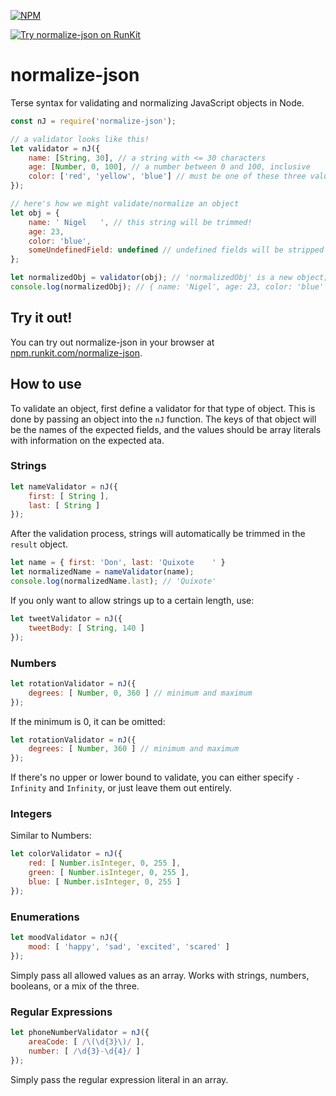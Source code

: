 [![NPM](https://nodei.co/npm/coolstory.js.png?compact=true)](https://nodei.co/npm/coolstory.js/)

[![Try normalize-json on RunKit](https://badge.runkitcdn.com/normalize-json.svg)](https://npm.runkit.com/normalize-json)

# normalize-json
Terse syntax for validating and normalizing JavaScript objects in Node.

``` js
const nJ = require('normalize-json');

// a validator looks like this!
let validator = nJ({
    name: [String, 30], // a string with <= 30 characters
    age: [Number, 0, 100], // a number between 0 and 100, inclusive
    color: ['red', 'yellow', 'blue'] // must be one of these three values
});

// here's how we might validate/normalize an object
let obj = {
    name: ' Nigel   ', // this string will be trimmed!
    age: 23,
    color: 'blue',
    someUndefinedField: undefined // undefined fields will be stripped out
};

let normalizedObj = validator(obj); // 'normalizedObj' is a new object; 'obj' has not been changed
console.log(normalizedObj); // { name: 'Nigel', age: 23, color: 'blue' }
```

## Try it out!
You can try out normalize-json in your browser at [npm.runkit.com/normalize-json](https://npm.runkit.com/normalize-json).


## How to use
To validate an object, first define a validator for that type of object. This is done by passing an object into the `nJ` function. The keys of that object will be the names of the expected fields, and the values should be array literals with information on the expected ata.


### Strings
``` js
let nameValidator = nJ({
    first: [ String ],
    last: [ String ]
});
```

After the validation process, strings will automatically be trimmed in the `result` object.
``` js
let name = { first: 'Don', last: 'Quixote    ' }
let normalizedName = nameValidator(name);
console.log(normalizedName.last); // 'Quixote'
```

If you only want to allow strings up to a certain length, use:
``` js
let tweetValidator = nJ({
    tweetBody: [ String, 140 ]
});
```


### Numbers
``` js
let rotationValidator = nJ({
    degrees: [ Number, 0, 360 ] // minimum and maximum
});
```

If the minimum is 0, it can be omitted:
``` js
let rotationValidator = nJ({
    degrees: [ Number, 360 ] // minimum and maximum
});
```

If there's no upper or lower bound to validate, you can either specify `-Infinity` and `Infinity`, or just leave them out entirely.


### Integers
Similar to Numbers:
``` js
let colorValidator = nJ({
    red: [ Number.isInteger, 0, 255 ],
    green: [ Number.isInteger, 0, 255 ],
    blue: [ Number.isInteger, 0, 255 ]
});
```


### Enumerations
``` js
let moodValidator = nJ({
    mood: [ 'happy', 'sad', 'excited', 'scared' ]
});
```
Simply pass all allowed values as an array. Works with strings, numbers, booleans, or a mix of the three.


### Regular Expressions
``` js
let phoneNumberValidator = nJ({
    areaCode: [ /\(\d{3}\)/ ],
    number: [ /\d{3}-\d{4}/ ]
});
```
Simply pass the regular expression literal in an array.
